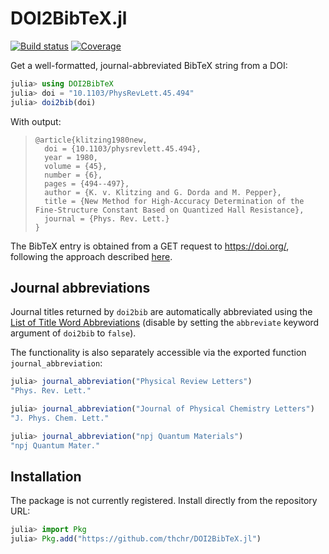 # DOI2BibTeX.jl

[![Build status][ci-status-img]][ci-status-url] [![Coverage][coverage-img]][coverage-url]

Get a well-formatted, journal-abbreviated BibTeX string from a DOI:

```jl
julia> using DOI2BibTeX
julia> doi = "10.1103/PhysRevLett.45.494"
julia> doi2bib(doi)
```
With output:

> ```
> @article{klitzing1980new,
>   doi = {10.1103/physrevlett.45.494},
>   year = 1980,
>   volume = {45},
>   number = {6},
>   pages = {494--497},
>   author = {K. v. Klitzing and G. Dorda and M. Pepper},
>   title = {New Method for High-Accuracy Determination of the Fine-Structure Constant Based on Quantized Hall Resistance},
>   journal = {Phys. Rev. Lett.}
> }
>```

The BibTeX entry is obtained from a GET request to https://doi.org/, following the approach described [here](https://discourse.julialang.org/t/replacing-citation-bib-with-a-standard-metadata-format/26871/4).

## Journal abbreviations

Journal titles returned by `doi2bib` are automatically abbreviated using the [List of Title Word Abbreviations](https://www.issn.org/services/online-services/access-to-the-ltwa/) (disable by setting the `abbreviate` keyword argument of `doi2bib` to `false`).

The functionality is also separately accessible via the exported function `journal_abbreviation`:

```jl
julia> journal_abbreviation("Physical Review Letters")
"Phys. Rev. Lett."

julia> journal_abbreviation("Journal of Physical Chemistry Letters")
"J. Phys. Chem. Lett."

julia> journal_abbreviation("npj Quantum Materials")
"npj Quantum Mater."
```

## Installation

The package is not currently registered. Install directly from the repository URL:
```jl
julia> import Pkg
julia> Pkg.add("https://github.com/thchr/DOI2BibTeX.jl")
```

[ci-status-img]: https://github.com/thchr/DOI2BibTeX.jl/actions/workflows/ci.yml/badge.svg?branch=master
[ci-status-url]: https://github.com/thchr/DOI2BibTeX.jl/actions/workflows/ci.yml?query=branch%3Amaster
[coverage-img]:  https://codecov.io/gh/thchr/DOI2BibTeX.jl/branch/master/graph/badge.svg
[coverage-url]:  https://codecov.io/gh/thchr/DOI2BibTeX.jl